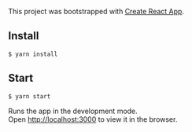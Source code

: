 This project was bootstrapped with [Create React App](https://github.com/facebook/create-react-app).

## Install
```
$ yarn install
```

## Start

```
$ yarn start
```

Runs the app in the development mode.<br />
Open [http://localhost:3000](http://localhost:3000) to view it in the browser.


